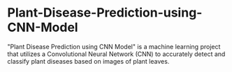 # Plant-Disease-Prediction-using-CNN-Model
"Plant Disease Prediction using CNN Model" is a machine learning project that utilizes a Convolutional Neural Network (CNN) to accurately detect and classify plant diseases based on images of plant leaves.
